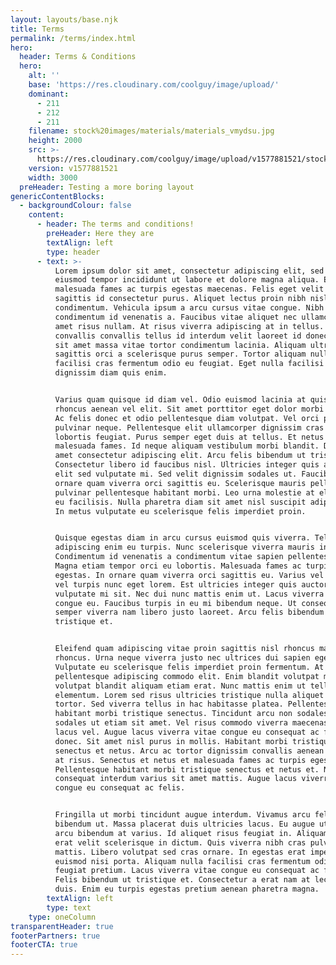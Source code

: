 ```yaml
---
layout: layouts/base.njk
title: Terms
permalink: /terms/index.html
hero:
  header: Terms & Conditions
  hero:
    alt: ''
    base: 'https://res.cloudinary.com/coolguy/image/upload/'
    dominant:
      - 211
      - 212
      - 211
    filename: stock%20images/materials/materials_vmydsu.jpg
    height: 2000
    src: >-
      https://res.cloudinary.com/coolguy/image/upload/v1577881521/stock%20images/materials/materials_vmydsu.jpg
    version: v1577881521
    width: 3000
  preHeader: Testing a more boring layout
genericContentBlocks:
  - backgroundColour: false
    content:
      - header: The terms and conditions!
        preHeader: Here they are
        textAlign: left
        type: header
      - text: >-
          Lorem ipsum dolor sit amet, consectetur adipiscing elit, sed do
          eiusmod tempor incididunt ut labore et dolore magna aliqua. Et
          malesuada fames ac turpis egestas maecenas. Felis eget velit aliquet
          sagittis id consectetur purus. Aliquet lectus proin nibh nisl
          condimentum. Vehicula ipsum a arcu cursus vitae congue. Nibh nisl
          condimentum id venenatis a. Faucibus vitae aliquet nec ullamcorper sit
          amet risus nullam. At risus viverra adipiscing at in tellus. Duis
          convallis convallis tellus id interdum velit laoreet id donec. Mauris
          sit amet massa vitae tortor condimentum lacinia. Aliquam ultrices
          sagittis orci a scelerisque purus semper. Tortor aliquam nulla
          facilisi cras fermentum odio eu feugiat. Eget nulla facilisi etiam
          dignissim diam quis enim.


          Varius quam quisque id diam vel. Odio euismod lacinia at quis. Mauris
          rhoncus aenean vel elit. Sit amet porttitor eget dolor morbi non arcu.
          Ac felis donec et odio pellentesque diam volutpat. Vel orci porta non
          pulvinar neque. Pellentesque elit ullamcorper dignissim cras tincidunt
          lobortis feugiat. Purus semper eget duis at tellus. Et netus et
          malesuada fames. Id neque aliquam vestibulum morbi blandit. Dolor sit
          amet consectetur adipiscing elit. Arcu felis bibendum ut tristique.
          Consectetur libero id faucibus nisl. Ultricies integer quis auctor
          elit sed vulputate mi. Sed velit dignissim sodales ut. Faucibus in
          ornare quam viverra orci sagittis eu. Scelerisque mauris pellentesque
          pulvinar pellentesque habitant morbi. Leo urna molestie at elementum
          eu facilisis. Nulla pharetra diam sit amet nisl suscipit adipiscing.
          In metus vulputate eu scelerisque felis imperdiet proin.


          Quisque egestas diam in arcu cursus euismod quis viverra. Tellus cras
          adipiscing enim eu turpis. Nunc scelerisque viverra mauris in aliquam.
          Condimentum id venenatis a condimentum vitae sapien pellentesque.
          Magna etiam tempor orci eu lobortis. Malesuada fames ac turpis
          egestas. In ornare quam viverra orci sagittis eu. Varius vel pharetra
          vel turpis nunc eget lorem. Est ultricies integer quis auctor elit sed
          vulputate mi sit. Nec dui nunc mattis enim ut. Lacus viverra vitae
          congue eu. Faucibus turpis in eu mi bibendum neque. Ut consequat
          semper viverra nam libero justo laoreet. Arcu felis bibendum ut
          tristique et.


          Eleifend quam adipiscing vitae proin sagittis nisl rhoncus mattis
          rhoncus. Urna neque viverra justo nec ultrices dui sapien eget mi.
          Vulputate eu scelerisque felis imperdiet proin fermentum. At erat
          pellentesque adipiscing commodo elit. Enim blandit volutpat maecenas
          volutpat blandit aliquam etiam erat. Nunc mattis enim ut tellus
          elementum. Lorem sed risus ultricies tristique nulla aliquet enim
          tortor. Sed viverra tellus in hac habitasse platea. Pellentesque
          habitant morbi tristique senectus. Tincidunt arcu non sodales neque
          sodales ut etiam sit amet. Vel risus commodo viverra maecenas accumsan
          lacus vel. Augue lacus viverra vitae congue eu consequat ac felis
          donec. Sit amet nisl purus in mollis. Habitant morbi tristique
          senectus et netus. Arcu ac tortor dignissim convallis aenean et tortor
          at risus. Senectus et netus et malesuada fames ac turpis egestas.
          Pellentesque habitant morbi tristique senectus et netus et. Nunc
          consequat interdum varius sit amet mattis. Augue lacus viverra vitae
          congue eu consequat ac felis.


          Fringilla ut morbi tincidunt augue interdum. Vivamus arcu felis
          bibendum ut. Massa placerat duis ultricies lacus. Eu augue ut lectus
          arcu bibendum at varius. Id aliquet risus feugiat in. Aliquam etiam
          erat velit scelerisque in dictum. Quis viverra nibh cras pulvinar
          mattis. Libero volutpat sed cras ornare. In egestas erat imperdiet sed
          euismod nisi porta. Aliquam nulla facilisi cras fermentum odio eu
          feugiat pretium. Lacus viverra vitae congue eu consequat ac felis.
          Felis bibendum ut tristique et. Consectetur a erat nam at lectus urna
          duis. Enim eu turpis egestas pretium aenean pharetra magna.
        textAlign: left
        type: text
    type: oneColumn
transparentHeader: true
footerPartners: true
footerCTA: true
---
```


